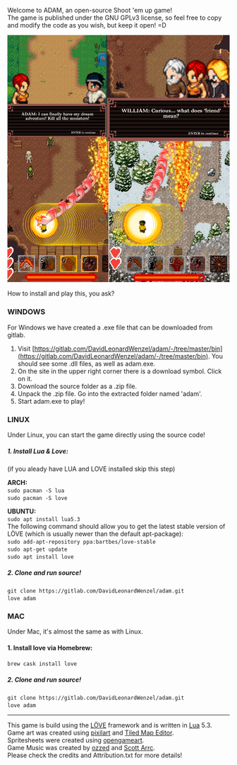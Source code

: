 Welcome to ADAM, an open-source Shoot 'em up game!  
The game is published under the GNU GPLv3 license, so feel free to copy and modify the code as you wish, but keep it open! =D

![Promo Art](dev/promotion/promo.png)

How to install and play this, you ask?  



### WINDOWS

For Windows we have created a .exe file that can be downloaded from gitlab. 
1. Visit [https://gitlab.com/DavidLeonardWenzel/adam/-/tree/master/bin](https://gitlab.com/DavidLeonardWenzel/adam/-/tree/master/bin). You should see some .dll files, as well as adam.exe.
2. On the site in the upper right corner there is a download symbol. Click on it.
3. Download the source folder as a .zip file.
4. Unpack the .zip file. Go into the extracted folder named 'adam'.
5. Start adam.exe to play!


### LINUX
Under Linux, you can start the game directly using the source code!  
##### 1. Install Lua & Love:    
(if you aleady have LUA and LOVE installed skip this step)     
  
**ARCH:**  
`sudo pacman -S lua`  
`sudo pacman -S love`  
  
**UBUNTU:**   
`sudo apt install lua5.3`    
The following command should allow you to get the latest stable version of LÖVE (which is usually newer than the default apt-package):  
`sudo add-apt-repository ppa:bartbes/love-stable`  
`sudo apt-get update`  
`sudo apt install love`

##### 2. Clone and run source!
`git clone https://gitlab.com/DavidLeonardWenzel/adam.git`  
`love adam`  

### MAC
Under Mac, it's almost the same as with Linux.

#### 1. Install love via Homebrew:
`brew cask install love`

##### 2. Clone and run source!
`git clone https://gitlab.com/DavidLeonardWenzel/adam.git`  
`love adam`  


---
This game is build using the [LÖVE](https://love2d.org/) framework and is written in [Lua](https://www.lua.org/) 5.3.   
Game art was created using [pixilart](https://www.pixilart.com/) and [Tiled Map Editor](https://www.mapeditor.org/).  
Spritesheets were created using [opengameart](https://opengameart.org/).   
Game Music was created by [ozzed](http://ozzed.net) and [Scott Arrc](https://scottarc.bandcamp.com]).  
Please check the credits and Attribution.txt for more details!
